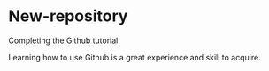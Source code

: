 # New-repository
Completing the Github tutorial.

Learning how to use Github is a great experience and skill to acquire.
